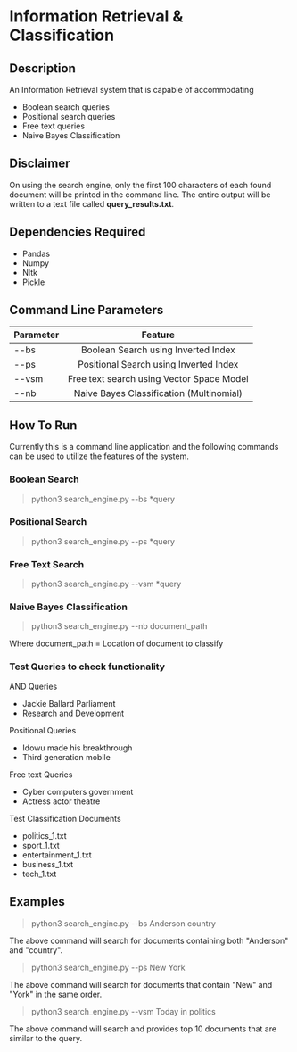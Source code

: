 # Information Retrieval & Classification

## Description

An Information Retrieval system that is capable of accommodating
*   Boolean search queries
*   Positional search queries
*   Free text queries
*   Naive Bayes Classification

## Disclaimer

On using the search engine, only the first 100 characters of each found 
document will be printed in the command line. The entire output will be 
written to a text file called **query_results.txt**.

## Dependencies Required

* Pandas
* Numpy
* Nltk
* Pickle

## Command Line Parameters

| Parameter     | Feature                                     | 
| ------------- |:-------------------------------------------:|
| --bs          | Boolean Search using Inverted Index         |
| --ps          | Positional Search using Inverted Index      |
| --vsm         | Free text search using Vector Space Model   |
| --nb          | Naive Bayes Classification (Multinomial)    |

## How To Run

Currently this is a command line application and the following commands can 
be used to utilize the features of the system.

### Boolean Search

> python3 search_engine.py --bs *query

### Positional Search

> python3 search_engine.py --ps *query

### Free Text Search

> python3 search_engine.py --vsm *query

### Naive Bayes Classification

> python3 search_engine.py --nb document_path

Where document_path = Location of document to classify

### Test Queries to check functionality

AND Queries
* Jackie Ballard Parliament
* Research and Development

Positional Queries

* Idowu made his breakthrough
* Third generation mobile

Free text Queries
* Cyber computers government
* Actress actor theatre

Test Classification Documents

* politics_1.txt
* sport_1.txt
* entertainment_1.txt
* business_1.txt
* tech_1.txt 



## Examples

> python3 search_engine.py --bs Anderson country

The above command will search for documents containing both "Anderson" and 
"country".

> python3 search_engine.py --ps New York

The above command will search for documents that contain "New" and "York" in
 the same order.
 
 > python3 search_engine.py --vsm Today in politics
 
 The above command will search and provides top 10 documents that are 
 similar to the query.